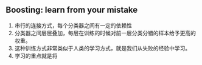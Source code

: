 ## Boosting: learn from your mistake
1.  串行的连接方式，每个分类器之间有一定的依赖性
2.  分类器之间层层叠加，每层在训练的时候对前一层分类分错的样本给予更高的权重。
3.  这种训练方式非常类似于人类的学习方式，就是我们从失败的经验中学习。 
4.  学习的重点就是将